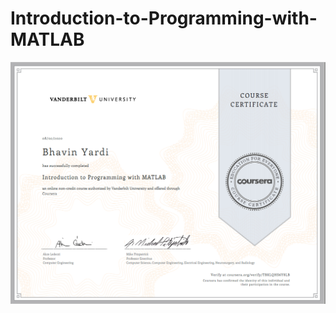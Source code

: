 # Introduction-to-Programming-with-MATLAB
![alt text](https://github.com/bhavin1906/Introduction-to-Programming-with-MATLAB/blob/master/Image.1.PNG)
